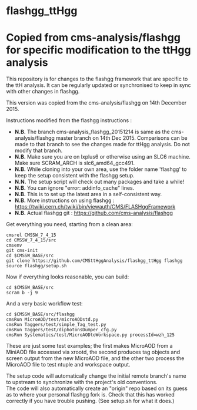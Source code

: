 flashgg_ttHgg
=======
Copied from cms-analysis/flashgg for specific modification to the ttHgg analysis
=======

This repository is for changes to the flashgg framework that are specific to the ttH analysis. It can be regularly updated or synchronised to keep in sync with other changes in flashgg. 

This version was copied from the cms-analysis/flashgg on 14th December 2015.

Instructions modified from the flashgg instructions :
* **N.B.** The branch cms-analysis_flashgg_20151214 is same as the cms-analysis/flashgg master branch on 14th Dec 2015. Comparisons can be made to that branch to see the changes made for ttHgg analysis. Do not modify that branch.
* **N.B.** Make sure you are on lxplus6 or otherwise using an SLC6 machine. Make sure SCRAM_ARCH is slc6_amd64_gcc491.
* **N.B.** While cloning into your own area, use the folder name 'flashgg' to keep the setup consistent with the flashgg setup.
* **N.N.** The setup script will check out many packages and take a while!
* **N.B.** You can ignore "error: addinfo_cache" lines. 
* **N.B.** This is to set up the latest area in a self-consistent way. 
* **N.B.** More instructions on using flashgg :  https://twiki.cern.ch/twiki/bin/viewauth/CMS/FLASHggFramework
* **N.B.** Actual flashgg git : https://github.com/cms-analysis/flashgg

Get everything you need, starting from a clean area:
 ```
 cmsrel CMSSW_7_4_15
 cd CMSSW_7_4_15/src
 cmsenv
 git cms-init
 cd $CMSSW_BASE/src 
 git clone https://github.com/CMSttHggAnalysis/flashgg_ttHgg flashgg
 source flashgg/setup.sh
 ```
Now if everything looks reasonable, you can build:
 ```
 cd $CMSSW_BASE/src
 scram b -j 9
 ```
And a very basic workflow test:
 ```
 cd $CMSSW_BASE/src/flashgg
 cmsRun MicroAOD/test/microAODstd.py
 cmsRun Taggers/test/simple_Tag_test.py
 cmsRun Taggers/test/diphotonsDumper_cfg.py
 cmsRun Systematics/test/MicroAODtoWorkspace.py processId=wzh_125
 ```

These are just some test examples; the first makes MicroAOD from a MiniAOD file accessed via xrootd, 
the second produces tag objects and screen output from the new MicroAOD file,
and the other two process the MicroAOD file to test ntuple and workspace output.

The setup code will automatically change the initial remote branch's name to upstream to synchronize with the project's old conventions.  
The code will also automatically create an "origin" repo based on its guess as to where your personal flashgg fork is.
Check that this has worked correctly if you have trouble pushing.  (See setup.sh for what it does.)

